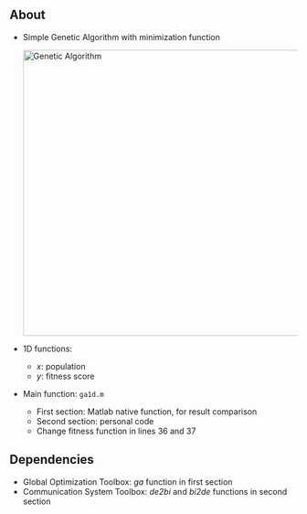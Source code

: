 ## About
* Simple Genetic Algorithm with minimization function
    <p align="left">
    <img src="https://github.com/gcunhase/GeneticAlgorithm-1D/blob/master/ga.png" width="500" alt="Genetic Algorithm">
    </p>

* 1D functions:
    * *x*: population
    * *y*: fitness score

* Main function: `ga1d.m`
    * First section: Matlab native function, for result comparison
    * Second section: personal code
    * Change fitness function in lines 36 and 37

## Dependencies
* Global Optimization Toolbox: *ga* function in first section
* Communication System Toolbox: *de2bi* and *bi2de* functions in second section
